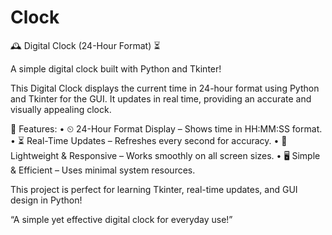 # Clock
🕰 Digital Clock (24-Hour Format) ⏳

A simple digital clock built with Python and Tkinter!

This Digital Clock displays the current time in 24-hour format using Python and Tkinter for the GUI. It updates in real time, providing an accurate and visually appealing clock.

🔹 Features:
	•	⏲ 24-Hour Format Display – Shows time in HH:MM:SS format.
	•	⏳ Real-Time Updates – Refreshes every second for accuracy.
	•	📱 Lightweight & Responsive – Works smoothly on all screen sizes.
	•	🖥 Simple & Efficient – Uses minimal system resources.

This project is perfect for learning Tkinter, real-time updates, and GUI design in Python!

“A simple yet effective digital clock for everyday use!”
